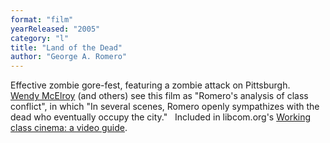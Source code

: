 ```yaml
---
format: "film"
yearReleased: "2005"
category: "l"
title: "Land of the Dead"
author: "George A. Romero"
---
```

 Effective zombie gore-fest, featuring a zombie attack on Pittsburgh.
  
 <a href="http://dailyanarchist.com/2013/01/21/political-message-of-the-rising-zombie/"> Wendy McElroy</a> (and others) see this film as "Romero's analysis of class  conflict", in which "In several scenes, Romero openly sympathizes with the dead  who eventually occupy the city."
  
 Included in libcom.org's <a href="https://libcom.org/library/working-class-cinema-video-guide">Working  class cinema: a video guide</a>.